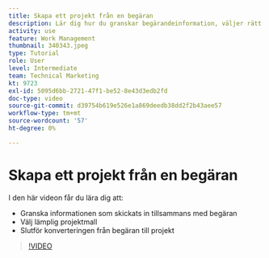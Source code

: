 ```yaml
---
title: Skapa ett projekt från en begäran
description: Lär dig hur du granskar begärandeinformation, väljer rätt projektmall och konverterar begäran till ett projekt.
activity: use
feature: Work Management
thumbnail: 340343.jpeg
type: Tutorial
role: User
level: Intermediate
team: Technical Marketing
kt: 9723
exl-id: 5095d6bb-2721-47f1-be52-8e43d3edb2fd
doc-type: video
source-git-commit: d39754b619e526e1a869deedb38dd2f2b43aee57
workflow-type: tm+mt
source-wordcount: '57'
ht-degree: 0%

---
```


# Skapa ett projekt från en begäran

I den här videon får du lära dig att:

* Granska informationen som skickats in tillsammans med begäran
* Välj lämplig projektmall
* Slutför konverteringen från begäran till projekt

>[!VIDEO](https://video.tv.adobe.com/v/340343/?quality=12)
